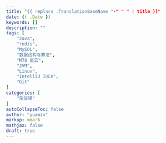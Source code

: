 ```yaml
---
title: "{{ replace .TranslationBaseName "-" " " | title }}"
date: {{ .Date }}
keywords: []
description: ""
tags: [
    "Java",
    "redis",
    "MySQL",
    "数据结构与算法",
    "M78 星云",
    "JVM",
    "Linux",
    "IntelliJ IDEA",
    "Git"
]
categories: [
    "杂货铺"
]
autoCollapseToc: false
author: "yuanzx"
markup: mmark
mathjax: false
draft: true
---
```


